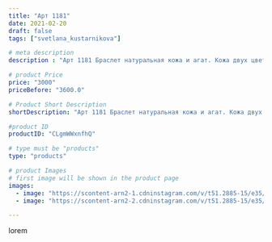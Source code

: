 ```yaml
---
title: "Арт 1181"
date: 2021-02-20
draft: false
tags: ["svetlana_kustarnikova"]

# meta description
description : "Арт 1181 Браслет натуральная кожа и агат. Кожа двух цветов"

# product Price
price: "3000"
priceBefore: "3600.0"

# Product Short Description
shortDescription: "Арт 1181 Браслет натуральная кожа и агат. Кожа двух цветов"

#product ID
productID: "CLgmWWxnfhQ"

# type must be "products"
type: "products"

# product Images
# first image will be shown in the product page
images:
  - image: "https://scontent-arn2-1.cdninstagram.com/v/t51.2885-15/e35/152285718_176505853975843_3383502168225198722_n.jpg?se=7&tp=1&_nc_ht=scontent-arn2-1.cdninstagram.com&_nc_cat=107&_nc_ohc=WFwW_uH1GnMAX-ZywVG&ccb=7-4&oh=90839d047eba90763e46ae431801a760&oe=60830029&ig_cache_key=MjUxMzE3NzI0OTU3Njc1ODc5NA%3D%3D.2-ccb7-4"
  - image: "https://scontent-arn2-2.cdninstagram.com/v/t51.2885-15/e35/152029083_3607182159331260_3059667423991639208_n.jpg?se=7&tp=1&_nc_ht=scontent-arn2-2.cdninstagram.com&_nc_cat=100&_nc_ohc=jy61FmQsr-AAX_EcTm7&ccb=7-4&oh=abae4898c3d67ae29a2dc489aa61250e&oe=6083BB13&ig_cache_key=MjUxMzE3NzI0OTQ1OTQxODM4OQ%3D%3D.2-ccb7-4"

---
```

lorem
